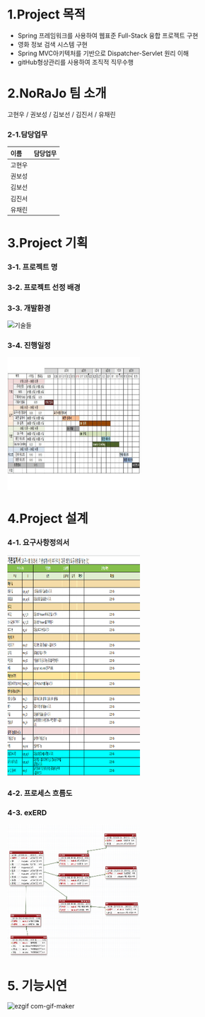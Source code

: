 
   
# 1.Project 목적  

*  Spring 프레임워크를 사용하여 웹표준 Full-Stack 융합 프로젝트 구현 
*  영화 정보 검색 시스템 구현
*  Spring MVC아키텍처를 기반으로 Dispatcher-Servlet 원리 이해
*  gitHub형상관리를 사용하여 조직적 직무수행


# 2.NoRaJo 팀 소개  
고현우 / 권보성 / 김보선 / 김진서 / 유채린
### 2-1.담당업무 
|이름|담당업무|
|:-------|:-------|
|고현우|        |  
|권보성|        |
|김보선|        |
|김진서|        |
|유채린|        |
# 3.Project  기획
### 3-1. 프로젝트 명
### 3-2. 프로젝트 선정 배경
### 3-3. 개발환경
![기술들](https://user-images.githubusercontent.com/89445560/132996914-e25e5213-3198-49d9-8db7-07a6a028f959.JPG)

### 3-4. 진행일정
<img src="https://github.com/hykim-king/NORAJO/blob/35d68961a0a7b8160ef2b2d16fcf4ca0cd2bb5ee/WBS.PNG" width="300px" height="300px"></img><br/>
# 4.Project 설계
### 4-1. 요구사항정의서
<img src="https://github.com/hykim-king/NORAJO/blob/35d68961a0a7b8160ef2b2d16fcf4ca0cd2bb5ee/%EC%9A%94%EA%B5%AC%EC%82%AC%ED%95%AD%EC%A0%95%EC%9D%98%EC%84%9C.PNG" width="300px" height="500px"></img><br/>
### 4-2. 프로세스 흐름도

### 4-3. exERD
<img src="https://github.com/hykim-king/NORAJO/blob/35d68961a0a7b8160ef2b2d16fcf4ca0cd2bb5ee/exERD.PNG" width="300px" height="300px"></img><br/>
# 5. 기능시연
![ezgif com-gif-maker](https://user-images.githubusercontent.com/89445560/132998593-89d545b7-1536-4957-8b00-610066aeb4a8.gif)  

